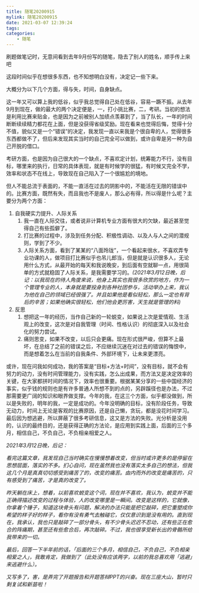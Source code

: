```yaml
---
title: 随笔20200915
mylink: 随笔20200915
date: 2021-03-07 12:39:24
tags:
categories:
	- 随笔
---
```


刷题做笔记时，无意间看到去年9月份写的随笔，隐去了别人的姓名，顺手传上来吧

<!--more-->

这段时间似乎在想很多东西，也不知想明白没有，决定记一些下来。  

大概分为以下几个方面，得与失，时间，自身缺点。  

这一年又可以算上我的低谷，似乎我总觉得自己处在低谷，容易一蹶不振。从去年9月到现在，做的最大的两个决定便是，一，打小挑比赛，二，考研。当初的想法是利用比赛来贴金，也是因为之前被别人加绩点羡慕到了，当了队长，一年的时间断断续续精力都花在上面，但是没获得省级奖励。现在看来也觉得后悔，觉得十分不值，貌似又是一个“错误”的决定，我发现一直以来我是个很自卑的人，觉得很多东西都做不了，但后来发现其实当时的自己完全可以做到，或许自卑是另一种为自己开脱的借口。  

考研方面，也是因为自己很大的一个缺点，不喜欢定计划，统筹能力不行，没有目标，哪里来的执行，日常的具体表现，就是有时候学的很猛，有时候又完全不学，效率和状态不在线上，导致现在自己陷入了一个很尴尬的境地。

但人不能总流于表面的，不能一直活在过去的阴影中的，不能活在无限的错误中的。比赛方面，既然有失，而且我也不是废人，那么必有得，所以得是什么呢？主要分为两个方面：  

1. 自我硬实力提升、人际关系
   1. 我一直在人际交往，或者说非计算机专业方面有很大的欠缺，最近甚至觉得自己有些孤僻了。
   2. 打比赛的过程中，涉及到任务分配、积极性调动、以及人与人之间的潜规则，学到了不少。
   3. 人际关系方面，看到了某某的“八面玲珑”，一个看起来很水，不喜欢弄专业功课的人，做项目打比赛似乎也吊儿郎当，但是就是认识很多人，无论用什么方式，从最开始的每天和我说晚安，到后面有空就聊一点，用很简单的方式就稳固了人际关系，是我需要学习的。*(2021年3月12日晚，后记：以我现在的待人角度来说，他身上其实也我很多欣赏的地方，作为一个管理专业的人，本身就是要投身到各种社团参与，活动举办上来，我认为他在自己的领域已经很强了。并且如果他是看似轻松，那么一定也有背后的辛苦；如果他确实很轻松，他们他会更厉害，天生就是管理的料)*
2. 反思
   1. 想把这一年的经历，当作自己新的一轮蜕变，如果说上次是爱情观、生活观上的改变，这次是对自我管理（时间、性格认识）的彻底深入以及社会化的努力尝试。
   2. 痛则思变，如果不改变，以后只会更痛。现在形式很严峻，但算不上最坏，在总结了之前的错误之后，不应继续沉迷在对过去的错误的悔恨中，而是想着怎么在当前的自我条件、外部环境下，让未来更漂亮。

或许，现在问我如何成功，我的答案是“目标+方法+时间”，没有目标，就不会有努力的动力，没有时间管理能力，没有实践，怎么出成果，而方法又是决定效率的关键，在大家都拼时间的情况下，效率也很重要。根据某某分享的一些中国经济的事实，似乎钱的规则也是有许多普通人所想不到的点的，另辟蹊径也是办法，不过那需要更广阔的知识和眼界做支撑。今年的我，在这三个方面，似乎都没做到，所以是失败的，明年的我，一定是成功的。今年没明确的目标，没有阶段任务，导致无动力，时间上无论是客观的比赛原因，还是自己懒，贪玩，都是没花时间学习。最后因为想逃避，所以屏蔽了很多考研信息，这又是方法的失败。光分析是没用的，认识的最终目的，还是获得正确的方法论，是应用到实践上面，后面的三个多月，相信自己，不负自己，不负相亲相爱之人。

*2021年3月12日晚，后记：*

*看完这篇文章，我发现自己当时确实在慢慢想着改变，但当时或许更多的是停留在思想层面，落实的不多。扪心自问，现在虽然我也没有落实太多自己的想法，但我这几个月是真真切切感受到痛苦了的，改变的痛苦。由内而外的改变是痛苦的，只有感受到了痛苦，才是真的改变了。*

*昨天躺在床上，想着，以前喜欢蜕变这个词，现在并不喜欢，我认为，蜕变并不能正确得描述改变的过程与体验，人的改变哪里是一瞬间。改变是这样的，它就像，你拿着个锤子，知道这块骨头有问题，解决的办法只能是把它敲碎，把它重塑成你希望的样子好的样子，看你有没有勇气去触碰它，仅仅意识到是没有用的。直到现在，我承认，我也只是敲碎了一部分骨头，有不少骨头迟迟不忍动，还有些正在愈合的阵痛期，甚至还有些愈合后，再次敲碎。不过，我也很享受新长出的骨骼所给我带来的一切。*

*最后，回答一下半年前的话，「后面的三个多月，相信自己，不负自己，不负相亲相爱之人」，我敢肯定，我做到了（此处没有应该两字，以前的我总喜欢用「逃避」来逃避什么）。*

*又写多了，害，是弄完了开题报告和开题答辩PPT的兴奋。现在三座大山，暂时只剩复试和新苗啦！*